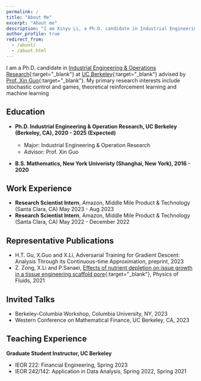 ```yaml
---
permalink: /
title: "About Me"
excerpt: "About me"
description: "I am Xinyu Li, a Ph.D. candidate in Industrial Engineering & Operations Research at UC Berkeley. My primary research interests include stochastic control and games, theoretical reinforcement learning and machine learning"
author_profile: true
redirect_from: 
  - /about/
  - /about.html
---
```


I am a Ph.D. candidate in [Industrial Engineering & Operations Research](https://ieor.berkeley.edu){:target="_blank"} at [UC Berkeley](https://www.berkeley.edu){:target="_blank"} advised by [Prof. Xin Guo](https://xinguo.ieor.berkeley.edu/){:target="_blank"}. My primary research interests include stochastic control and games, theoretical reinforcement learning and machine learning

## Education

- **Ph.D. Industrial Engineering & Operation Research, UC Berkeley (Berkeley, CA), 2020 - 2025 (Expected)**

    - Major: Industrial Engineering & Operation Research　　　　　　　 
    - Advisor: Prof. Xin Guo

- **B.S. Mathematics, New York Univeristy (Shanghai, New York), 2016 - 2020**

## Work Experience
- **Research Scientist Intern**, Amazon, Middle Mile Product & Technology (Santa Clara, CA)  May 2023 - Aug 2023 
- **Research Scientist Intern**, Amazon, Middle Mile Product & Technology (Santa Clara, CA)  May 2022 - December 2022


## Representative Publications

- H.T. Gu, X.Guo and X.Li, Adversarial Training for Gradient Descent: Analysis Through its Continuous-time Approximation, preprint, 2023
- Z. Zong, X.Li and P.Sanaei, [Effects of nutrient depletion on issue growth in a tissue engineering scaffold pore](https://aip.scitation.org/doi/10.1063/5.0071171){:target="_blank"}, Physics of Fluids, 2021

## Invited Talks

- Berkeley-Columbia Workshop, Columbia University, NY, 2023
- Western Conference on Mathematical Finance, UC Berkeley, CA, 2023

## Teaching Experience
**Graduate Student Instructor, UC Berkeley**
- IEOR 222: Financial Engineering, Spring 2023
- IEOR 242/142: Application in Data Analysis, Spring 2022, Spring 2021

